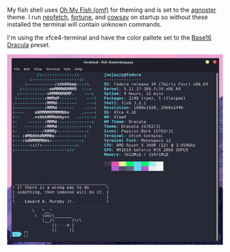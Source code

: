 My fish shell uses [Oh My Fish (omf)](https://github.com/oh-my-fish/oh-my-fish) for theming and is set to the [agnoster](https://github.com/oh-my-fish/theme-agnoster) theme.
I run [neofetch](https://github.com/oh-my-fish/theme-agnoster), [fortune](https://fedora.pkgs.org/34/fedora-x86_64/fortune-mod-3.4.1-2.fc34.x86_64.rpm.html), and [cowsay](https://fedora.pkgs.org/34/fedora-x86_64/cowsay-3.04-17.fc34.noarch.rpm.html) on startup so without these installed the terminal will contain unknown commands.

I'm using the xfce4-terminal and have the color pallete set to the [Base16 Dracula](https://github.com/afq984/base16-xfce4-terminal) preset.

![terminal preview](fedoraxfceterminal.png)